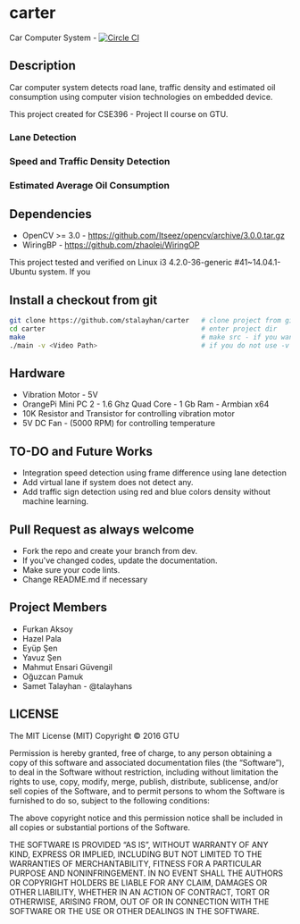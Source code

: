 # carter

Car Computer System - [![Circle CI](https://circleci.com/gh/stalayhan/carter.svg?style=svg)](https://circleci.com/gh/stalayhan/carter)

## Description

Car computer system detects road lane, traffic density and estimated oil consumption using computer vision technologies on embedded device.

This project created for CSE396 - Project II course on GTU.

### Lane Detection

### Speed and Traffic Density Detection

### Estimated Average Oil Consumption

## Dependencies

* OpenCV >= 3.0 - https://github.com/Itseez/opencv/archive/3.0.0.tar.gz
* WiringBP - https://github.com/zhaolei/WiringOP

This project tested and verified on Linux i3 4.2.0-36-generic #41~14.04.1-Ubuntu system. If you 

## Install a checkout from git

```sh
git clone https://github.com/stalayhan/carter   # clone project from git repo
cd carter                                       # enter project dir
make                                            # make src - if you want to build modules as separate use make test-modules
./main -v <Video Path>                          # if you do not use -v option, default using first webcam on the system.

```

## Hardware

* Vibration Motor - 5V
* OrangePi Mini PC 2 - 1.6 Ghz Quad Core - 1 Gb Ram - Armbian x64
* 10K Resistor and Transistor for controlling vibration motor
* 5V DC Fan - (5000 RPM) for controlling temperature

## TO-DO and Future Works

* Integration speed detection using frame difference using lane detection
* Add virtual lane if system does not detect any.
* Add traffic sign detection using red and blue colors density without machine learning.

## Pull Request as always welcome

* Fork the repo and create your branch from dev.
* If you've changed codes, update the documentation.
* Make sure your code lints.
* Change README.md if necessary

## Project Members

* Furkan Aksoy
* Hazel Pala
* Eyüp Şen
* Yavuz Şen
* Mahmut Ensari Güvengil
* Oğuzcan Pamuk
* Samet Talayhan - @talayhans

## LICENSE

The MIT License (MIT)
Copyright © 2016 GTU

Permission is hereby granted, free of charge, to any person obtaining a copy of this software and associated documentation files (the “Software”), to deal in the Software without restriction, including without limitation the rights to use, copy, modify, merge, publish, distribute, sublicense, and/or sell copies of the Software, and to permit persons to whom the Software is furnished to do so, subject to the following conditions:

The above copyright notice and this permission notice shall be included in all copies or substantial portions of the Software.

THE SOFTWARE IS PROVIDED “AS IS”, WITHOUT WARRANTY OF ANY KIND, EXPRESS OR IMPLIED, INCLUDING BUT NOT LIMITED TO THE WARRANTIES OF MERCHANTABILITY, FITNESS FOR A PARTICULAR PURPOSE AND NONINFRINGEMENT. IN NO EVENT SHALL THE AUTHORS OR COPYRIGHT HOLDERS BE LIABLE FOR ANY CLAIM, DAMAGES OR OTHER LIABILITY, WHETHER IN AN ACTION OF CONTRACT, TORT OR OTHERWISE, ARISING FROM, OUT OF OR IN CONNECTION WITH THE SOFTWARE OR THE USE OR OTHER DEALINGS IN THE SOFTWARE.
